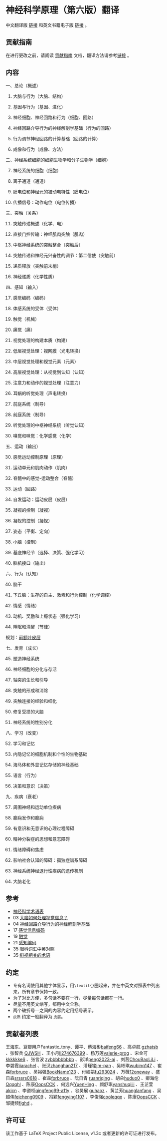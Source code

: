 
# 神经科学原理（第六版）翻译

中文翻译版 [链接](https://github.com/OpenHUTB/neuro/releases) 和英文书籍电子版 [链接](https://pan.baidu.com/s/1c0haMl287vFUA51rRusHaA?pwd=dong) 。

## 贡献指南
在进行更改之前，请阅读 [贡献指南](https://github.com/OpenHUTB/bazaar/blob/master/CONTRIBUTING.md) 文档，翻译方法请参考[链接](https://github.com/OpenHUTB/bazaar/blob/master/translation.md) 。

## 内容

一、总论（概述）

1. 大脑与行为（大脑、结构）

2. 基因与行为（基因、进化）

3. 神经细胞、神经回路和行为（细胞、回路） 

4. 神经回路介导行为的神经解剖学基础（行为的回路） 
 
5. 行为调节神经回路的计算基础（回路的计算）

6. 成像和行为（成像、方法）

二、神经系统细胞的细胞生物学和分子生物学（细胞）

7. 神经系统的细胞（细胞）

8. 离子通道（通道）

9. 膜电位和神经元的被动电特性（膜电位）
10. 传播信号：动作电位（电位传播）


三、突触（关系）

11. 突触传递概述（化学、电）

12. 直接门控传输：神经肌肉突触（肌肉）

13. 中枢神经系统的突触整合（突触后）

14. 突触传递和神经元兴奋性的调节：第二信使（突触前）

15. 递质释放（突触前末梢）

16. 神经递质（化学性质）

四、感知（输入）

17. 感觉编码（编码）

18. 体感系统的受体（受体）

19. 触觉（机械）

20. 痛觉（痛）

21. 视觉处理的构建本质（构建）

22. 低层视觉处理：视网膜（光电转换）

23. 中层视觉处理和视觉元素（元素）

24. 高层视觉处理：从视觉到认知（认知）

25. 注意力和动作的视觉处理（注意力）

26. 耳蜗的听觉处理（声电转换）


27. 前庭系统（制导） 

27. 前庭系统（制导）


28. 听觉处理的中枢神经系统（听觉认知）

29. 嗅觉和味觉：化学感觉（化学）


五、运动（输出）

30. 感觉运动控制原理（原理）

31. 运动单元和肌肉动作（肌肉）
32. 脊髓中的感觉-运动整合（脊髓）

33. 运动（回路）

34. 自发运动：运动皮层（皮层）

35. 凝视的控制（凝视）

35. 凝视的控制（凝视）


36. 姿态（平衡、定向）

37. 小脑（控制）

38. 基底神经节（选择、决策、强化学习）  

39. 脑机接口（输出）    


六、行为（认知）

40. 脑干 

41. 下丘脑：生存的自主、激素和行为控制（化学调控）

42. 情感（情绪）

43. 动机、奖励和上瘾状态（强化学习）

44. 睡眠和清醒（节律）

规划：[前额叶皮层](https://github.com/OpenHUTB/PFC)

七、发育（成长）

45. 塑造神经系统 

46. 神经细胞的分化与存活

47. 轴突的生长和引导

48. 突触的形成和消除

49. 突触连接的经验和细化

50. 修复受损的大脑

51. 神经系统的性别分化


八、学习（改变）

52. 学习和记忆

53. 内隐记忆的细胞机制和个性的生物基础


54. 海马体和外显记忆存储的神经基础

55. 语言（行为）

56. 决策和意识（决策）


九、疾病（衰老）

57. 周围神经和运动单位疾病

58. 癫痫发作和癫痫

59. 有意识和无意识的心理过程障碍
60. 精神分裂症的思想和意志障碍

61. 情绪障碍和焦虑

62. 影响社会认知的障碍：孤独症谱系障碍

63. 神经系统神经退行性疾病的遗传机制

64. 大脑老化


## 参考
* [神经科学术语表](https://zhuanlan.zhihu.com/p/273186198?utm_id=0)
* 03 [大脑如何处理视觉信息？](https://zhuanlan.zhihu.com/p/273189834?utm_id=0)
* 04 [神经回路介导行为的神经解剖学基础](https://blog.csdn.net/qq_39318443/article/details/106892674)
* 17 [感觉信息编码](https://www.zhihu.com/people/lcp-1/following/columns)
* 19 [触觉](https://blog.csdn.net/qq_39318443/article/details/106892674)
* 21 [感知编码](https://www.dxy.cn/bbs/newweb/pc/post/40268362)
* 35 [眼科词汇中英对照](https://www.sohu.com/a/603321979_121124541)
* 35 [斜视相关的术语](https://wenku.baidu.com/view/f07cd2aebad528ea81c758f5f61fb7360b4c2b30.html) 


## 约定
* 专有名词使用其他字体显示，用`\textit{}`圈起来，并在中英文对照表中列出来，所有章节保持一致。
* 为了对比方便，多句话不要在一行，尽量每句话都在一行。
* 尽量不用英文缩写，都用中文全称。
* 两个破折号`——`之间的内容约定用括号表示。
* `皮质` 约定一般翻译为 `皮层`。

## 贡献者列表

王海东、豆瓣用户Fantastic_tony、谭平、蔡海彬[baifeng66](https://github.com/baifeng66) 、高卓航 [gzhatsb](https://github.com/gzhatsb) 、张智兵 [QJWSH](https://github.com/QJWSH) 、王小月[ll274676399](https://github.com/ll274676399) 、杨万莲[valerie-prog](https://github.com/valerie-prog) 、宋金可[kkkkkke6](https://github.com/kkkkkke6) 、张言波 [zybbbbbbbbb](https://github.com/zybbbbbbbbb/) 、彭洋[peng2023-ai](https://github.com/peng2023-ai) 、刘茜[ChouBaoLiLi](https://github.com/ChouBaoLiLi/neuro) 、李碧霞[iiarachel](https://github.com/iiarachel) 、张汉[zhanghan217](https://github.com/zhanghan21) 、潘瑾铭[jm-pan](https://github.com/jm-pan) 、吴彬琪[wubinq147](https://github.com/wubinq147) 、崔森[forbruce](https://github.com/forbruce) 、吴裕强[BookName123](https://github.com/BookName123) 、付姣娟[fu293024](https://github.com/fu293024/neuro) 、万薇[12oneway](https://github.com/12oneway/neuro) 、盛日森[srssrs0618](https://github.com/srssrs0618) 、崔森[forbruce](https://github.com/forbruce) 、阮日青 [ruanriqing](https://github.com/ruanriqing?tab=repositories) 、胡朵[huduo0](https://github.com/huduo0/neuro) 、卿海伦[Qqqqhl](https://github.com/Qqqqhl) 、陈康[OopsCCK](https://github.com/OopsCCK) 、何远兴[YuenHing](https://github.com/YuenHin) 、颜舒琪[yanshuqiiii](https://github.com/yanshuqiiii/neuro/) 、王芷萱[akicn](https://github.com/akicn) 、李道桢[qingfeng99-a11y](https://github.com/qingfeng99-a11y) 、谷昊展 [guhaoz](https://github.com/guhaoz?tab=repositories) 、黄兰芳[huanglanfang](https://github.com/huanglanfang) 、吴超伟[feicheng0909](https://github.com/feicheng0909) 、冯颖[fengying1107](https://github.com/fengying1107) 、李俊强[cooleqqq](https://github.com/cooleqqq) 、陈康[OopsCCK](https://github.com/OopsCCK) 、邹捷频[fighd](https://github.com/fighd) 。



## 许可证

该工作基于 LaTeX Project Public License, v1.3c 或者更新的许可证进行发布。



